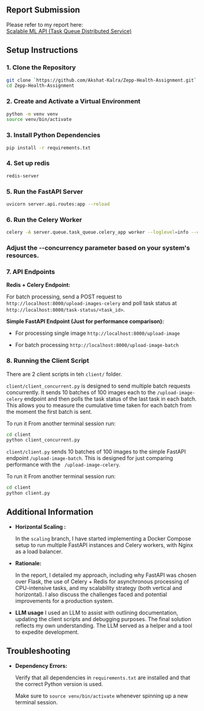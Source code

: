 ## Report Submission
Please refer to my report here:  
[Scalable ML API (Task Queue Distributed Service)](https://economic-dash-19d.notion.site/zepp-health-assignment-report-akshat-ubc?pvs=4)

## Setup Instructions

### 1. Clone the Repository

```bash
git clone `https://github.com/Akshat-Kalra/Zepp-Health-Assignment.git`
cd Zepp-Health-Assignment
```

### 2. Create and Activate a Virtual Environment
```bash
python -m venv venv
source venv/bin/activate
```

### 3. Install Python Dependencies
```bash
pip install -r requirements.txt
```

### 4. Set up redis
```bash
redis-server
```

### 5. Run the FastAPI Server
```bash
uvicorn server.api.routes:app --reload
```

### 6. Run the Celery Worker
```bash
celery -A server.queue.task_queue.celery_app worker --loglevel=info --concurrency=2
```
### Adjust the --concurrency parameter based on your system's resources.


### 7. API Endpoints
**Redis + Celery Endpoint:**

For batch processing, send a POST request to `http://localhost:8000/upload-images-celery` and poll task status at `http://localhost:8000/task-status/<task_id>`.

**Simple FastAPI Endpoint (Just for performance comparison):**

- For processing single image
`http://localhost:8000/upload-image`

- For batch processing
`http://localhost:8000/upload-image-batch`



### 8. Running the Client Script
There are 2 client scripts in teh `client/` folder.

`client/client_concurrent.py` is designed to send multiple batch requests concurrently. It sends 10 batches of 100 images each to the `/upload-image-celery` endpoint and then polls the task status of the last task in each batch. This allows you to measure the cumulative time taken for each batch from the moment the first batch is sent.

To run it
From another terminal session run:
```bash
cd client
python client_concurrent.py
```

`client/client.py` sends 10 batches of 100 images to the simple FastAPI endpoint `/upload-image-batch`. This is designed for just comparing performance with the ` /upload-image-celery`.

To run it
From another terminal session run:
```bash
cd client
python client.py
```

## Additional Information

- **Horizontal Scaling :**
    
    In the `scaling` branch, I have started implementing a Docker Compose setup to run multiple FastAPI instances and Celery workers, with Nginx as a load balancer.
        
- **Rationale:**
    
    In the report, I detailed my approach, including why FastAPI was chosen over Flask, the use of Celery + Redis for asynchronous processing of CPU-intensive tasks, and my scalability strategy (both vertical and horizontal). I also discuss the challenges faced and potential improvements for a production system.

- **LLM usage**
    I used an LLM to assist with outlining documentation, updating the client scripts and debugging purposes. The final solution reflects my own understanding. The LLM served as a helper and a tool to expedite development.


## Troubleshooting

- **Dependency Errors:**
    
    Verify that all dependencies in `requirements.txt` are installed and that the correct Python version is used.

    Make sure to `source venv/bin/activate` whenever spinning up a new terminal session.
